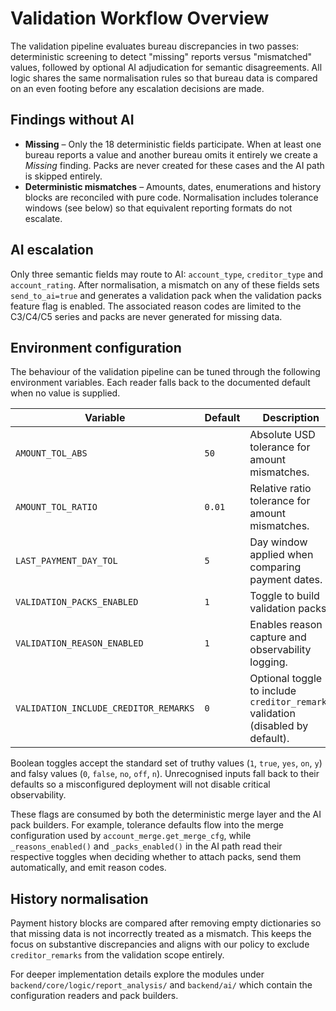 # Validation Workflow Overview

The validation pipeline evaluates bureau discrepancies in two passes: deterministic
screening to detect "missing" reports versus "mismatched" values, followed by
optional AI adjudication for semantic disagreements. All logic shares the same
normalisation rules so that bureau data is compared on an even footing before
any escalation decisions are made.

## Findings without AI

* **Missing** – Only the 18 deterministic fields participate. When at least one
  bureau reports a value and another bureau omits it entirely we create a
  *Missing* finding. Packs are never created for these cases and the AI path is
  skipped entirely.
* **Deterministic mismatches** – Amounts, dates, enumerations and history blocks
  are reconciled with pure code. Normalisation includes tolerance windows (see
  below) so that equivalent reporting formats do not escalate.

## AI escalation

Only three semantic fields may route to AI: `account_type`, `creditor_type` and
`account_rating`. After normalisation, a mismatch on any of these fields sets
`send_to_ai=true` and generates a validation pack when the validation packs
feature flag is enabled. The associated reason codes are limited to the C3/C4/C5
series and packs are never generated for missing data.

## Environment configuration

The behaviour of the validation pipeline can be tuned through the following
environment variables. Each reader falls back to the documented default when no
value is supplied.

| Variable | Default | Description |
| --- | --- | --- |
| `AMOUNT_TOL_ABS` | `50` | Absolute USD tolerance for amount mismatches. |
| `AMOUNT_TOL_RATIO` | `0.01` | Relative ratio tolerance for amount mismatches. |
| `LAST_PAYMENT_DAY_TOL` | `5` | Day window applied when comparing payment dates. |
| `VALIDATION_PACKS_ENABLED` | `1` | Toggle to build validation packs. |
| `VALIDATION_REASON_ENABLED` | `1` | Enables reason capture and observability logging. |
| `VALIDATION_INCLUDE_CREDITOR_REMARKS` | `0` | Optional toggle to include `creditor_remarks` validation (disabled by default). |

Boolean toggles accept the standard set of truthy values (`1`, `true`, `yes`,
`on`, `y`) and falsy values (`0`, `false`, `no`, `off`, `n`). Unrecognised inputs
fall back to their defaults so a misconfigured deployment will not disable
critical observability.

These flags are consumed by both the deterministic merge layer and the AI pack
builders. For example, tolerance defaults flow into the merge configuration used
by `account_merge.get_merge_cfg`, while `_reasons_enabled()` and
`_packs_enabled()` in the AI path read their respective toggles when deciding
whether to attach packs, send them automatically, and emit reason codes.

## History normalisation

Payment history blocks are compared after removing empty dictionaries so that
missing data is not incorrectly treated as a mismatch. This keeps the focus on
substantive discrepancies and aligns with our policy to exclude `creditor_remarks`
from the validation scope entirely.

For deeper implementation details explore the modules under
`backend/core/logic/report_analysis/` and `backend/ai/` which contain the
configuration readers and pack builders.
